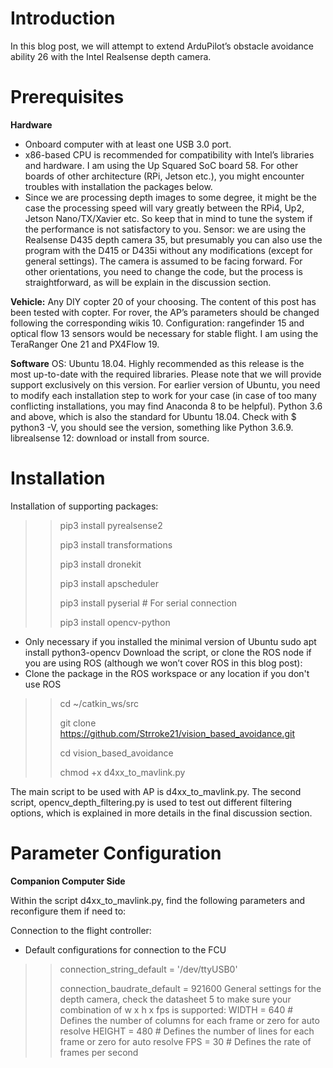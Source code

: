 # Introduction
In this blog post, we will attempt to extend ArduPilot’s obstacle avoidance ability 26 with the Intel Realsense depth camera.
# Prerequisites 
**Hardware**
- Onboard computer with at least one USB 3.0 port.
- x86-based CPU is recommended for compatibility with Intel’s libraries and hardware. I am using the Up Squared SoC board 58. For other boards of other architecture (RPi, Jetson etc.), you might encounter troubles with installation the packages below.
- Since we are processing depth images to some degree, it might be the case the processing speed will vary greatly between the RPi4, Up2, Jetson Nano/TX/Xavier etc. So keep that in mind to tune the system if the performance is not satisfactory to you.
Sensor: we are using the Realsense D435 depth camera 35, but presumably you can also use the program with the D415 or D435i without any modifications (except for general settings).
The camera is assumed to be facing forward. For other orientations, you need to change the code, but the process is straightforward, as will be explain in the discussion section.

**Vehicle:**
Any DIY copter 20 of your choosing. The content of this post has been tested with copter. For rover, the AP’s parameters should be changed following the corresponding wikis 10.
Configuration: rangefinder 15 and optical flow 13 sensors would be necessary for stable flight. I am using the TeraRanger One 21 and PX4Flow 19.

**Software**
OS: Ubuntu 18.04. Highly recommended as this release is the most up-to-date with the required libraries.
Please note that we will provide support exclusively on this version. For earlier version of Ubuntu, you need to modify each installation step to work for your case (in case of too many conflicting installations, you may find Anaconda 8 to be helpful).
Python 3.6 and above, which is also the standard for Ubuntu 18.04. Check with $ python3 -V, you should see the version, something like Python 3.6.9.
librealsense 12: download or install from source.

# Installation
Installation of supporting packages:
>>pip3 install pyrealsense2
>>
>>pip3 install transformations
>>
>>pip3 install dronekit
>>
>>pip3 install apscheduler
>>
>>pip3 install pyserial # For serial connection
>>
>>pip3 install opencv-python

- Only necessary if you installed the minimal version of Ubuntu
sudo apt install python3-opencv
Download the script, or clone the ROS node if you are using ROS (although we won’t cover ROS in this blog post):
- Clone the package in the ROS workspace or any location if you don't use ROS

>>cd ~/catkin_ws/src
>>
>>git clone https://github.com/Strroke21/vision_based_avoidance.git
>>
>>cd vision_based_avoidance
>>
>>chmod +x d4xx_to_mavlink.py
>>

The main script to be used with AP is d4xx_to_mavlink.py. The second script, opencv_depth_filtering.py is used to test out different filtering options, which is explained in more details in the final discussion section.

# Parameter Configuration
**Companion Computer Side**

Within the script d4xx_to_mavlink.py, find the following parameters and reconfigure them if need to:

Connection to the flight controller:
- Default configurations for connection to the FCU
>>connection_string_default = '/dev/ttyUSB0'
>>
>>connection_baudrate_default = 921600
General settings for the depth camera, check the datasheet 5 to make sure your combination of w x h x fps is supported:
>>WIDTH  = 640              # Defines the number of columns for each frame or zero for auto resolve
>>HEIGHT = 480              # Defines the number of lines for each frame or zero for auto resolve
>>FPS    = 30               # Defines the rate of frames per second
